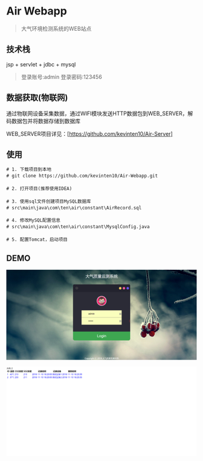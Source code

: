 # Air Webapp

> 大气环境检测系统的WEB站点

## 技术栈

jsp + servlet + jdbc + mysql 

> 登录账号:admin 登录密码:123456

## 数据获取(物联网)

通过物联网设备采集数据，通过WIFI模块发送HTTP数据包到WEB_SERVER，解码数据包并将数据存储到数据库

WEB_SERVER项目详见：[https://github.com/kevinten10/Air-Server]

## 使用

```txt
# 1. 下载项目到本地
# git clone https://github.com/kevinten10/Air-Webapp.git

# 2. 打开项目(推荐使用IDEA)

# 3. 使用sql文件创建项目MySQL数据库 
# src\main\java\com\ten\air\constant\AirRecord.sql

# 4. 修改MySQL配置信息
# src\main\java\com\ten\air\constant\MysqlConfig.java

# 5. 配置Tomcat，启动项目

```

## DEMO

![登录](images/登录.png)

![数据](images/数据展示.png)
